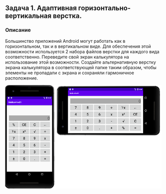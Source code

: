 ## Задача 1. Адаптивная горизонтально-вертикальная верстка.
### Описание
Большинство приложений Android могут работать как в горизонтальном, так и в вертикальном виде. Для обеспечения этой возможности используется 2 набора файлов верстки для каждого вида соответственно. Переведите свой экран калькулятора на использование этой возможности. Создайте альтернативную верстку экрана калькулятора в соответствующей папке таким образом, чтобы элементы не пропадали с экрана и сохраняли гармоничное расположение.

![](screen.png)